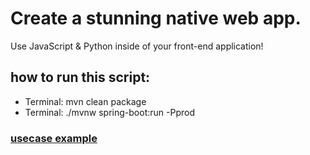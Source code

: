 # Create a stunning native web app.

Use JavaScript & Python inside of your front-end application!

## how to run this script:

- Terminal: mvn clean package
- Terminal: ./mvnw spring-boot:run -Pprod

### [usecase example](https://github.com/PatrykSitko/java-react-template-usecase-example)
